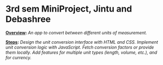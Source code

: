 # 3rd sem MiniProject, Jintu and Debashree

<b><u>Overview</u>: </b><i>An app to convert between different units of 
measurement. </i>
 
<u><b>Steps</u>:</b>
<i>Design the unit conversion interface with HTML and CSS. 
Implement unit conversion logic with JavaScript. 
Fetch conversion factors or provide them locally. 
Add features for multiple unit types (length, volume, etc.), and for 
currency.</i>
